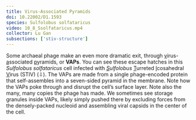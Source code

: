 ```yaml
---
title: Virus-Associated Pyramids
doi: 10.22002/D1.1593
species: Sulfolobus solfataricus
video: 10_8_Ssolfataricus.mp4
collector: Lu Gan
subsections: ['stiv-structure']
---
```


Some archaeal phage make an even more dramatic exit, through <u>v</u>irus-<u>a</u>ssociated <u>p</u>yramids, or **VAPs**. You can see these escape hatches in this *Sulfolobus solfataricus* cell infected with *<u>S</u>ulfolobus* <u>T</u>urreted <u>I</u>cosahedral <u>V</u>irus (STIV) (⇩). The VAPs are made from a single phage-encoded protein that self-assembles into a seven-sided pyramid in the membrane. Note how the VAPs poke through and disrupt the cell’s surface layer. Note also the many, many copies the phage has made. We sometimes see storage granules inside VAPs, likely simply pushed there by excluding forces from the densely-packed nucleoid and assembling viral capsids in the center of the cell.

